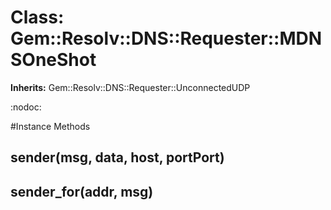 # Class: Gem::Resolv::DNS::Requester::MDNSOneShot
**Inherits:** Gem::Resolv::DNS::Requester::UnconnectedUDP
    

:nodoc:



#Instance Methods
## sender(msg, data, host, portPort) [](#method-i-sender)

## sender_for(addr, msg) [](#method-i-sender_for)

